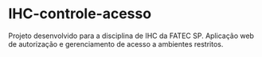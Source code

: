 # IHC-controle-acesso
Projeto desenvolvido para a disciplina de IHC da FATEC SP. 
Aplicação web de autorização e gerenciamento de acesso a ambientes restritos.

